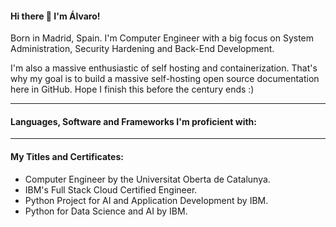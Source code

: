 #### Hi there 👋 I'm Álvaro!

Born in Madrid, Spain. I'm Computer Engineer with a big focus on System Administration, Security Hardening and Back-End Development.

I'm also a massive enthusiastic of self hosting and containerization. That's why my goal is to build a massive self-hosting open source documentation here in GitHub. Hope I finish this before the century ends :)

***

#### Languages, Software and Frameworks I'm proficient with:

***

#### My Titles and Certificates:
- Computer Engineer by the Universitat Oberta de Catalunya.
- IBM's Full Stack Cloud Certified Engineer.
- Python Project for AI and Application Development by IBM.
- Python for Data Science and AI by IBM.
